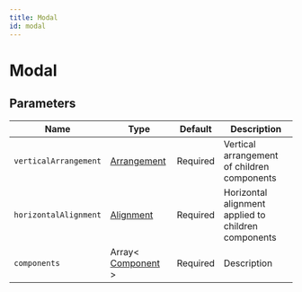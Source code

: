 ```yaml
---
title: Modal
id: modal
---
```


# Modal

## Parameters

| Name                  | Type                                                               | Default  | Description                                         |
| --------------------- | ------------------------------------------------------------------ | -------- | --------------------------------------------------- |
| `verticalArrangement` | [Arrangement](https://componentbox.io/docs/foundation/arrangement) | Required | Vertical arrangement of children components         |
| `horizontalAlignment` | [Alignment](https://componentbox.io/docs/foundation/alignment)     | Required | Horizontal alignment applied to children components |
| `components`          | Array< [Component](https://componentbox.io/docs/component) >       | Required | Description                                         |
